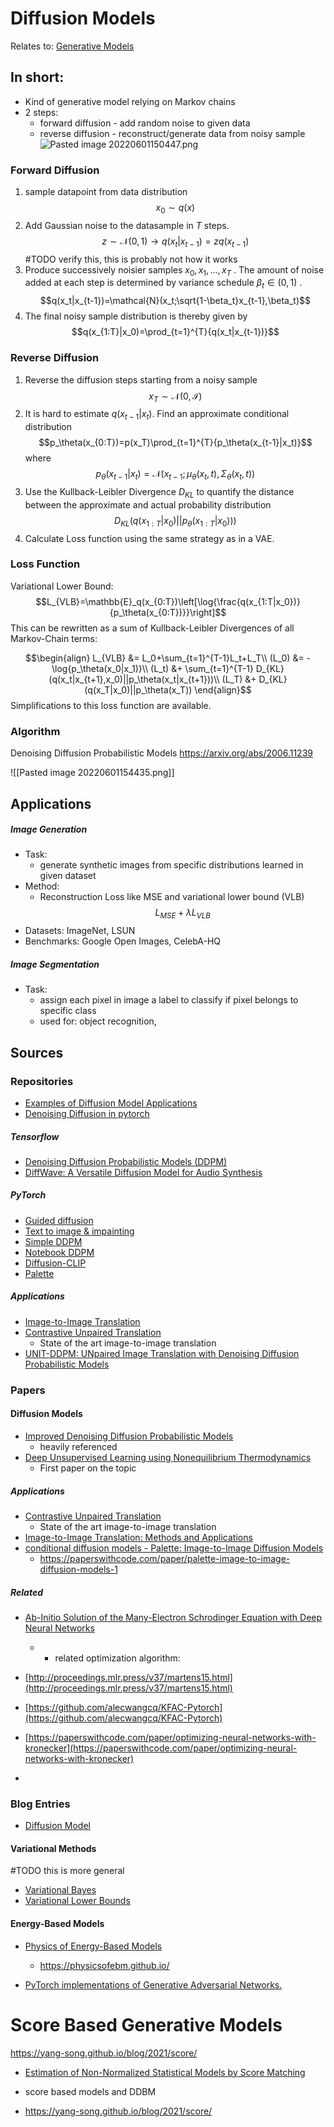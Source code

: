 # Diffusion Models
Relates to: [Generative Models]()

## In short:
- Kind of generative model relying on Markov chains
- 2 steps: 
	- forward diffusion - add random noise to given data
	- reverse diffusion - reconstruct/generate data from noisy sample
![Pasted image 20220601150447.png](app://local/Users/ericdrechsler/codez/the_temple/Pasted%20image%2020220601150447.png?1654121087214)

### Forward Diffusion

1. sample datapoint from data distribution $$x_0\sim q(x)$$
2. Add Gaussian noise to the datasample in $T$ steps. $$z\sim\mathcal{N}(0,1)\rightarrow q(x_t|x_{t-1})=zq(x_{t-1})$$ #TODO verify this, this is probably not how it works
3. Produce successively noisier samples $x_0,x_1,...,x_T$ . The amount of noise added at each step is determined by variance schedule $\beta_t\in(0,1)$ . $$q(x_t|x_{t-1})=\mathcal{N}(x_t;\sqrt{1-\beta_t}x_{t-1},\beta_t)$$
4. The final noisy sample distribution is thereby given by $$q(x_{1:T}|x_0)=\prod_{t=1}^{T}{q(x_t|x_{t-1})}$$
### Reverse Diffusion
1. Reverse the diffusion steps starting from a noisy sample $$x_T\sim\mathcal{N(0,I)}$$
2. It is hard to estimate $q(x_{t-1}|x_{t})$. Find an approximate conditional distribution $$p_\theta(x_{0:T})=p(x_T)\prod_{t=1}^{T}{p_\theta(x_{t-1}|x_t)}$$ where $$p_\theta(x_{t-1}|x_t)=\mathcal{N}(x_{t-1};\mu_\theta(x_t,t),\Sigma_\theta(x_t,t))$$
3. Use the Kullback-Leibler Divergence $D_{KL}$ to quantify the distance between the approximate and actual probability distribution $$D_{KL}(q(x_{1:T}|x_0)||p_\theta(x_{1:T}|x_0)))$$
4. Calculate Loss function using the same strategy as in a VAE.

### Loss Function
Variational Lower Bound:
$$L_{VLB}=\mathbb{E}_q(x_{0:T})\left[\log{\frac{q(x_{1:T|x_0})}{p_\theta(x_{0:T})}}\right]$$
This can be rewritten as a sum of Kullback-Leibler Divergences of all Markov-Chain terms:

$$\begin{align}
L_{VLB} &= L_0+\sum_{t=1}^{T-1}L_t+L_T\\
(L_0) &= -\log{p_\theta(x_0|x_1)}\\
(L_t) &+ \sum_{t=1}^{T-1} D_{KL}(q(x_t|x_{t+1},x_0)||p_\theta(x_t|x_{t+1}))\\
(L_T) &+ D_{KL}(q(x_T|x_0)||p_\theta(x_T))
\end{align}$$
Simplifications to this loss function are available.


### Algorithm
Denoising Diffusion Probabilistic Models
https://arxiv.org/abs/2006.11239

![[Pasted image 20220601154435.png]]

## Applications
##### Image Generation
- Task:
	- generate synthetic images from specific distributions learned in given dataset 
- Method:
	- Reconstruction Loss like MSE and variational lower bound (VLB) $$L_{MSE}+\lambda L_{VLB}$$
- Datasets: ImageNet, LSUN
- Benchmarks: Google Open Images, CelebA-HQ

##### Image Segmentation
- Task:
	- assign each pixel in image a label to classify if pixel belongs to specific class
	- used for: object recognition, 


## Sources

### Repositories
- [Examples of Diffusion Model Applications](https://github.com/heejkoo/Awesome-Diffusion-Models)
- [Denoising Diffusion in pytorch](https://github.com/lucidrains/denoising-diffusion-pytorch/)

##### Tensorflow
- [Denoising Diffusion Probabilistic Models (DDPM)](https://github.com/hojonathanho/diffusion)
- [DiffWave: A Versatile Diffusion Model for Audio Synthesis](https://github.com/revsic/tf-diffwave)

##### PyTorch
- [Guided diffusion](https://github.com/openai/guided-diffusion)
- [Text to image & impainting](https://github.com/CompVis/latent-diffusion)
- [Simple DDPM](https://github.com/lucidrains/denoising-diffusion-pytorch)
- [Notebook DDPM](https://github.com/acids-ircam/diffusion_models)
- [Diffusion-CLIP](https://github.com/gwang-kim/DiffusionCLIP)
- [Palette](https://paperswithcode.com/paper/palette-image-to-image-diffusion-models-1)
##### Applications
- [Image-to-Image Translation](https://github.com/weihaox/awesome-image-translation)
- [Contrastive Unpaired Translation](https://github.com/taesungp/contrastive-unpaired-translation)
	- State of the art image-to-image translation
- [UNIT-DDPM: UNpaired Image Translation with Denoising Diffusion Probabilistic Models](https://arxiv.org/abs/2104.05358)

### Papers
#### Diffusion Models
 - [Improved Denoising Diffusion Probabilistic Models](https://arxiv.org/abs/2102.09672)
	 - heavily referenced
 - [Deep Unsupervised Learning using Nonequilibrium Thermodynamics](https://arxiv.org/abs/1503.03585)
	- First paper on the topic

##### Applications
- [Contrastive Unpaired Translation](https://arxiv.org/abs/2007.15651)
	- State of the art image-to-image translation
- [Image-to-Image Translation: Methods and Applications](https://arxiv.org/abs/2101.08629)
- [conditional diffusion models - Palette: Image-to-Image Diffusion Models](https://arxiv.org/abs/2111.05826)
	- https://paperswithcode.com/paper/palette-image-to-image-diffusion-models-1


##### Related
- [Ab-Initio Solution of the Many-Electron Schrodinger Equation with Deep Neural Networks](https://arxiv.org/abs/1909.02487)
	- -   related optimization algorithm:
    

-   [http://proceedings.mlr.press/v37/martens15.html](http://proceedings.mlr.press/v37/martens15.html)
    
-   [https://github.com/alecwangcq/KFAC-Pytorch](https://github.com/alecwangcq/KFAC-Pytorch)
    
-   [https://paperswithcode.com/paper/optimizing-neural-networks-with-kronecker](https://paperswithcode.com/paper/optimizing-neural-networks-with-kronecker)
- 

### Blog Entries

- [Diffusion Model](https://lilianweng.github.io/posts/2021-07-11-diffusion-models/#nice) 

#### Variational Methods
#TODO this is more general
- [Variational Bayes](https://blog.evjang.com/2016/08/variational-bayes.html)
- [Variational Lower Bounds](https://xyang35.github.io/2017/04/14/variational-lower-bound/)


#### Energy-Based Models
- [Physics of Energy-Based Models](https://towardsdatascience.com/the-physics-of-energy-based-models-1121122d0d9)
	- https://physicsofebm.github.io/

- [PyTorch implementations of Generative Adversarial Networks.](https://github.com/eriklindernoren/PyTorch-GAN)


# Score Based Generative Models

https://yang-song.github.io/blog/2021/score/
- [Estimation of Non-Normalized Statistical Models by Score Matching](https://www.jmlr.org/papers/v6/hyvarinen05a.html)
    
-   score based models and DDBM
-   https://yang-song.github.io/blog/2021/score/